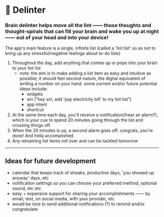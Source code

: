#  🧠 Delinter
### Brain delinter helps move all the lint —— those thoughts and thought-spirals that can fill your brain and wake you up at night —— out of your head and into your device!

The app's main feature is a single, infinite list (called a 'lint list' so as not to bring up any stressful/negative feelings about to-do lists)
1. Throughout the day, add anything that comes up or pops into your brain to your lint list
    - note: the aim is to make adding a list item as easy and intuitive as possible; it should feel second-nature, the digital equivalent of writing a number on your hand. some current and/or future potential ideas include:
      - widgets
      - siri ("hey siri, add 'pay electricity bill' to my lint list")
      - app intent
      - shortcut
2. At the same time each day, you'll receive a notification(/hear an alarm?), which is your cue to spend 20 minutes going through the list and crossing things off. 
3. When the 20 minutes is up, a second alarm goes off: congrats, you're done! And hella accomplished. 
4. Any remaining list items roll over and can be tackled tomorrow
---

## Ideas for future development
 - calendar that keeps track of streaks, productive days, 'you showed up anyway' days, etc
 - notification settings so you can choose your preferred method, optional sound, etc etc
 - easy + expansive support for sharing your accomplishments —— by email, text, on social media, with your provider, etc
 - would be nice to send additional notifications (?) to remind and/or congratulate
